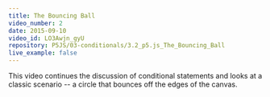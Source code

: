 ```yaml
---
title: The Bouncing Ball
video_number: 2
date: 2015-09-10
video_id: LO3Awjn_gyU
repository: P5JS/03-conditionals/3.2_p5.js_The_Bouncing_Ball
live_example: false
---
```


This video continues the discussion of conditional statements and looks at a classic scenario -- a circle that bounces off the edges of the canvas.
